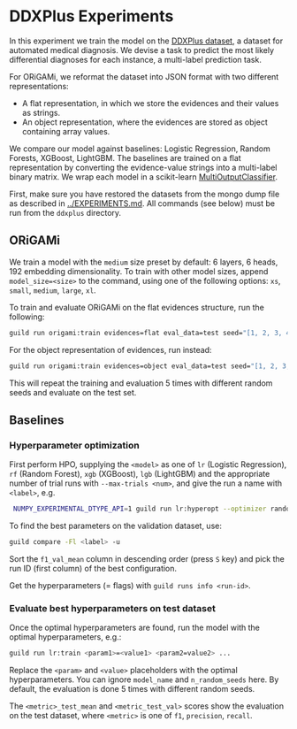 # DDXPlus Experiments

In this experiment we train the model on the [DDXPlus dataset](https://arxiv.org/abs/2205.09148), a dataset for automated medical diagnosis. We devise a task to predict the most likely differential diagnoses for each instance, a multi-label prediction task.

For ORiGAMi, we reformat the dataset into JSON format with two different representations:

- A flat representation, in which we store the evidences and their values as strings.
- An object representation, where the evidences are stored as object containing array values.

We compare our model against baselines: Logistic Regression, Random Forests, XGBoost, LightGBM. The baselines are trained on a
flat representation by converting the evidence-value strings into a multi-label binary matrix. We wrap each model in a scikit-learn
[MultiOutputClassifier](https://scikit-learn.org/stable/modules/generated/sklearn.multioutput.MultiOutputClassifier.html).

First, make sure you have restored the datasets from the mongo dump file as described in [../EXPERIMENTS.md](../EXPERIMENTS.md). All commands (see below) must be run from the `ddxplus` directory.

## ORiGAMi

We train a model with the `medium` size preset by default: 6 layers, 6 heads, 192 embedding dimensionality. To train with other model sizes, append `model_size=<size>` to the command, using one of the following options: `xs`, `small`, `medium`, `large`, `xl`.

To train and evaluate ORiGAMi on the flat evidences structure, run the following:

```bash
guild run origami:train evidences=flat eval_data=test seed="[1, 2, 3, 4, 5]"
```

For the object representation of evidences, run instead:

```bash
guild run origami:train evidences=object eval_data=test seed="[1, 2, 3, 4, 5]"
```

This will repeat the training and evaluation 5 times with different random seeds and evaluate on the test set.

## Baselines

### Hyperparameter optimization

First perform HPO, supplying the `<model>` as one of `lr` (Logistic Regression), `rf` (Random Forest), `xgb` (XGBoost), `lgb` (LightGBM) and the appropriate number of trial runs with `--max-trials <num>`, and give the run a name with `<label>`, e.g.

```bash
 NUMPY_EXPERIMENTAL_DTYPE_API=1 guild run lr:hyperopt --optimizer random --max-trials 20 --label <label>
```

To find the best parameters on the validation dataset, use:

```bash
guild compare -Fl <label> -u
```

Sort the `f1_val_mean` column in descending order (press `S` key) and pick the run ID (first column) of the best configuration.

Get the hyperparameters (= flags) with `guild runs info <run-id>`.

### Evaluate best hyperparameters on test dataset

Once the optimal hyperparameters are found, run the model with the optimal hyperparameters, e.g.:

```bash
guild run lr:train <param1>=<value1> <param2=value2> ...
```

Replace the `<param>` and `<value>` placeholders with the optimal hyperparameters. You can ignore `model_name` and `n_random_seeds` here.
By default, the evaluation is done 5 times with different random seeds.

The `<metric>_test_mean` and `<metric_test_val>` scores show the evaluation on the test dataset, where `<metric>` is one of `f1`, `precision`, `recall`.
